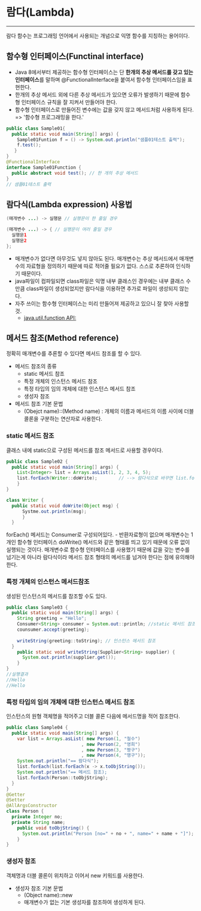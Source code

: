 # **람다(Lambda)**
---
람다 함수는 프로그래밍 언어에서 사용되는 개념으로 익명 함수를 지칭하는 용어이다.


## **함수형 인터페이스(Functinal interface)**

- Java 8에서부터 제공하는 함수형 인터페이스는 단 **한개의 추상 메서드를 갖고 있는 인터페이스**를 말하며 @FunctionalInterface을 붙여서 함수형 인터페이스임을 표현한다.
- 한개의 추상 메서드 외에 다른 추상 메서드가 있으면 오류가 발생하기 때문에 함수형 인터페이스 규칙을 잘 지켜서 만들어야 한다.
- 함수형 인터페이스로 만들어진 변수에는 값을 갖지 않고 메서드처럼 사용하게 된다. => '함수형 프로그래밍을 한다.'
```java
public class Sample01{
  public static void main(String[] args) {
    Sample01Funtion f = () -> System.out.println("샘플01테스트 출력");
    f.test();
   }
}
@FunctionalInterface
interface Sample01Function {
  public abstract void test(); // 한 개의 추상 메서드
}
// 샘플01테스트 출력
```


## **람다식(Lambda expression) 사용법**

```java
(매개변수 ...) -> 실행문 // 실행문이 한 줄일 경우

(매개변수 ...) -> { // 실행문이 여러 줄일 경우
  실행문1
  실행문2
};
```

- 매개변수가 없다면 아무것도 넣지 않아도 된다. 매개변수는 추상 메서드에서 매개변수의 자료형을 정의하기 때문에 따로 적어줄 필요가 없다. 스스로 추론하여 인식하기 때문이다.
- java파일이 컴파일되면 class파일은 익명 내부 클래스인 경우에는 내부 클래스 수만큼 class파일이 생성되었지만 람다식을 이용하면 추가로 파일이 생성되지 않는다.
- 자주 쓰이는 함수형 인터페이스는 미리 만들어져 제공하고 있으니 잘 찾아 사용할 것.
  - [java.util.function API:](https://docs.oracle.com/en/java/javase/13/docs/api/java.base/java/util/function/package-summary.html)


## **메서드 참조(Method reference)**

정확히 매개변수를 추론할 수 있다면 메서드 참조를 할 수 있다.
- 메서드 참조의 종류
  - static 메서드 참조
  - 특정 개체의 인스턴스 메서드 참조
  - 특정 타입의 임의 개체에 대한 인스턴스 메서드 참조
  - 생성자 참조
- 메서드 참조 기본 문법
  - (Obejct name)::(Method name) : 개체의 이름과 메서드의 이름 사이에 더블 콜론을 구분하는 연산자로 사용한다.

### static 메서드 참조
클래스 내에 static으로 구성된 메서드를 참조 메서드로 사용할 경우이다. 
```java
public class Sample02 {
  public static void main(String[] args) {
    List<Integer> list = Arrays.asList(1, 2, 3, 4, 5);
    list.forEach(Writer::doWrite);        // --> 람다식으로 바꾸면 list.forEach( (s) -> Writer.doWrite(s) );
    }
}

class Writer {
  public static void doWrite(Object msg) {
      Systme.out.println(msg);
      }
  }
```
forEach() 메서드는 Consumer로 구성되어있다. - 반환자료형이 없으며 매개변수는 1개인 함수형 인터페이스
doWrite() 메서드와 같은 형태를 띄고 있기 때문에 오류 없이 실행되는 것이다.
매개변수로 함수형 인터페이스를 사용했기 때문에 값을 갖는 변수를 넘기는게 아니라 람다식이라 메서드 참조 형태의 메서드를 넘겨야 한다는 점에 유의해야 한다.

### 특정 개체의 인스턴스 메서드참조
생성된 인스턴스의 메서드를 참조할 수도 있다.
```java
public class Sample03 {
  public static void main(String[] args) {
    String greeting = "Hello";
    Consumer<String> consumer = System.out::println; //static 메서드 참조
    counsumer.accept(greeting);
    
    writeString(greeting::toString); // 인스턴스 메서드 참조
  }
    public static void writeString(Supplier<String> supplier) {
      System.out.println(supplier.get());
    }
}
//실행결과
//Hello
//Hello
```

### 특정 타입의 임의 개체에 대한 인스턴스 메서드 참조
인스턴스의 원형 객체명을 적어주고 더블 콜론 다음에 메서드명을 적어 참조한다.
```java
public class Sample04 {
  public static void main(String[] args) {
    var list = Arrays.asList( new Person(1, "철수")
                            , new Person(2, "영희")
                            , new Person(3, "짱구")
                            , new Person(4, "맹구"));
    System.out.println("== 람다식");
    list.forEach(list.forEach(x -> x.toObjString());
    System.out.println("== 메서드 참조);
    list.forEach(Person::toObjString);
  }
}
@Getter
@Setter
@AllArgsConstructor
class Person {
  private Integer no;
  private String name;
    public void toObjString() {
      System.out.println("Person [no=" + no + ", name=" + name + "]");
    }
}
```

### 생성자 참조
객체명과 더블 콜론이 위치하고 이어서 new 키워드를 사용한다.
- 생성자 참조 기본 문법
  - (Object name)::new
  - 매개변수가 없는 기본 생성자를 참조하여 생성하게 된다.






